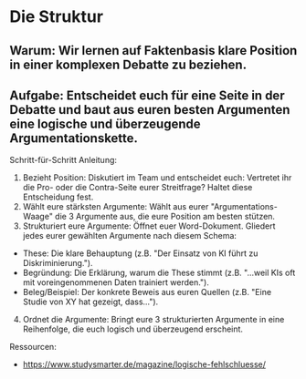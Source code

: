 # Die Struktur

## Warum: Wir lernen auf Faktenbasis klare Position in einer komplexen Debatte zu beziehen.

## Aufgabe: Entscheidet euch für eine Seite in der Debatte und baut aus euren besten Argumenten eine logische und überzeugende Argumentationskette.

Schritt-für-Schritt Anleitung:
1. Bezieht Position: Diskutiert im Team und entscheidet euch: Vertretet ihr die Pro- oder die Contra-Seite eurer Streitfrage? Haltet diese Entscheidung fest.
2. Wählt eure stärksten Argumente: Wählt aus eurer "Argumentations-Waage" die 3 Argumente aus, die eure Position am besten stützen.
3. Strukturiert eure Argumente: Öffnet euer Word-Dokument. Gliedert jedes eurer gewählten Argumente nach diesem Schema:
* These: Die klare Behauptung (z.B. "Der Einsatz von KI führt zu Diskriminierung.").
* Begründung: Die Erklärung, warum die These stimmt (z.B. "...weil KIs oft mit voreingenommenen Daten trainiert werden.").
* Beleg/Beispiel: Der konkrete Beweis aus euren Quellen (z.B. "Eine Studie von XY hat gezeigt, dass...").
4. Ordnet die Argumente: Bringt eure 3 strukturierten Argumente in eine Reihenfolge, die euch logisch und überzeugend erscheint.

Ressourcen:
+ https://www.studysmarter.de/magazine/logische-fehlschluesse/

